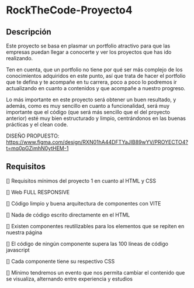 # RockTheCode-Proyecto4

## Descripción

Este proyecto se basa en plasmar un portfolio atractivo para que las empresas puedan llegar a conocerte y ver los proyectos que has ido realizando.

Ten en cuenta, que un portfolio no tiene por qué ser más complejo de los conocimientos adquiridos en este punto, así que trata de hacer el portfolio que te defina y te acompañe en tu carrera, poco a poco lo podremos ir actualizando en cuanto a contenidos y que acompañe a nuestro progreso.

Lo más importante en este proyecto será obtener un buen resultado, y además, como es muy sencillo en cuanto a funcionalidad, será muy importante que el código (que será más sencillo que el del proyecto anterior) esté muy bien estructurado y limpio, centrándonos en las buenas prácticas y el clean code.

DISEÑO PROPUESTO: https://www.figma.com/design/RXN01hA44DFTYaJIB89wYV/PROYECTO4?t=mq0pGZimhN0ytHEM-1

## Requisitos

[] Requisitos mínimos del proyecto 1 en cuanto al HTML y CSS

[] Web FULL RESPONSIVE

[] Código limpio y buena arquitectura de componentes con VITE

[] Nada de código escrito directamente en el HTML

[] Existen componentes reutilizables para los elementos que se repiten en nuestra página

[] El código de ningún componente supera las 100 líneas de código javascript

[] Cada componente tiene su respectivo CSS

[] Mínimo tendremos un evento que nos permita cambiar el contenido que se visualiza, alternando entre experiencia y estudios